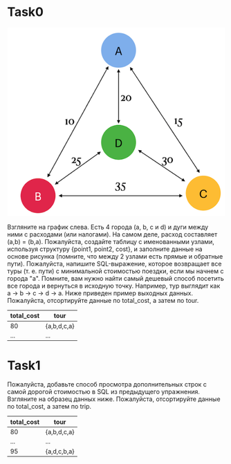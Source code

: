 # Task0

![T00_00](img/T00_02.png)

Взгляните на график слева. Есть 4 города (a, b, c и d) и дуги между ними с расходами (или налогами). На самом деле, расход составляет (a,b) = (b,a).
Пожалуйста, создайте таблицу с именованными узлами, используя структуру {point1, point2, cost}, и заполните данные на основе рисунка (помните, что между 2 узлами есть прямые и обратные пути). Пожалуйста, напишите SQL-выражение, которое возвращает все туры (т. е. пути) с минимальной стоимостью поездки, если мы начнем с города "a". Помните, вам нужно найти самый дешевый способ посетить все города и вернуться в исходную точку. Например, тур выглядит как a -> b -> c -> d -> a.
Ниже приведен пример выходных данных. Пожалуйста, отсортируйте данные по total_cost, а затем по tour.

| total_cost | tour |
| ------ | ------ |
| 80 | {a,b,d,c,a} |
| ... | ... |

# Task1
Пожалуйста, добавьте способ просмотра дополнительных строк с самой дорогой стоимостью в SQL из предыдущего упражнения. Взгляните на образец данных ниже. Пожалуйста, отсортируйте данные по total_cost, а затем по trip.

| total_cost | tour |
| ------ | ------ |
| 80 | {a,b,d,c,a} |
| ... | ... |
| 95 | {a,d,c,b,a} |
